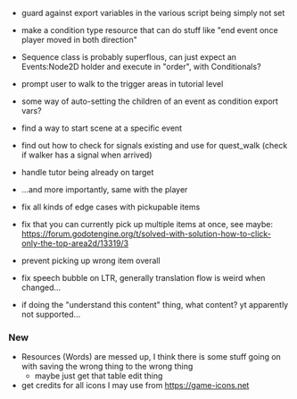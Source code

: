 - guard against export variables in the various script being simply not set
- make a condition type resource that can do stuff like "end event once player moved in both direction"
- Sequence class is probably superflous, can just expect an Events:Node2D holder and execute in "order", with Conditionals?

- prompt user to walk to the trigger areas in tutorial level
- some way of auto-setting the children of an event as condition export vars?

- find a way to start scene at a specific event
- find out how to check for signals existing and use for quest_walk (check if walker has a signal when arrived)


- handle tutor being already on target
- ...and more importantly, same with the player

- fix all kinds of edge cases with pickupable items
- fix that you can currently pick up multiple items at once, see maybe: https://forum.godotengine.org/t/solved-with-solution-how-to-click-only-the-top-area2d/13319/3
- prevent picking up wrong item overall

- fix speech bubble on LTR, generally translation flow is weird when changed...


- if doing the "understand this content" thing, what content? yt apparently not supported...


### New

- Resources (Words) are messed up, I think there is some stuff going on with saving the wrong thing to the wrong thing
  - maybe just get that table edit thing
- get credits for all icons I may use from https://game-icons.net
